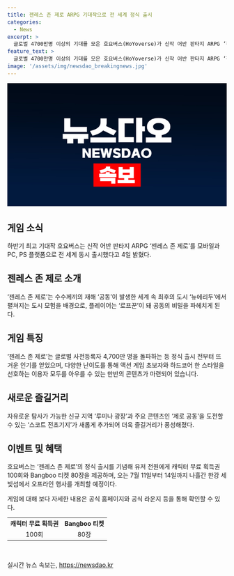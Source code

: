 ```yaml
---
title: 젠레스 존 제로 ARPG 기대작으로 전 세계 정식 출시
categories:
  - News
excerpt: >
  글로벌 4700만명 이상의 기대를 모은 호요버스(HoYoverse)가 신작 어반 판타지 ARPG ‘젠레스 존 제로’를 모바일과 PC, PS 플랫폼으로 동시 출시했다. 이 모험은 최후의 도시 ‘뉴에리두’에서 펼쳐지며, 플레이어는 ‘로프꾼’으로 공동의 비밀을 파헤치게 된다. 미리 등록된 4700만명의 기대에 부응해 새로운 지역과 콘텐츠가 추가되었고, 정식 출시를 기념해 특별 혜택도 제공 중이다. 한강 세빛섬에서 개최될 오프라인 행사도 기대된다. (150자)
feature_text: >
  글로벌 4700만명 이상의 기대를 모은 호요버스(HoYoverse)가 신작 어반 판타지 ARPG ‘젠레스 존 제로’를 모바일과 PC, PS 플랫폼으로 동시 출시했다. 이 모험은 최후의 도시 ‘뉴에리두’에서 펼쳐지며, 플레이어는 ‘로프꾼’으로 공동의 비밀을 파헤치게 된다. 미리 등록된 4700만명의 기대에 부응해 새로운 지역과 콘텐츠가 추가되었고, 정식 출시를 기념해 특별 혜택도 제공 중이다. 한강 세빛섬에서 개최될 오프라인 행사도 기대된다. (150자)
image: '/assets/img/newsdao_breakingnews.jpg'
---
```


<p><img src="/assets/img/newsdao_breakingnews.jpg" alt="bookingtag 속보" /></p>

<h2 data-ke-size="size26">게임 소식</h2>

<p data-ke-size="size16">하반기 최고 기대작 호요버스는 신작 어반 판타지 ARPG ‘젠레스 존 제로’를 모바일과 PC, PS 플랫폼으로 전 세계 동시 출시했다고 4일 밝혔다.</p>

<h2 data-ke-size="size23">젠레스 존 제로 소개</h2>

<p data-ke-size="size16">‘젠레스 존 제로’는 수수께끼의 재해 ‘공동’이 발생한 세계 속 최후의 도시 ‘뉴에리두’에서 펼쳐지는 도시 모험을 배경으로, 플레이어는 ‘로프꾼’이 돼 공동의 비밀을 파헤치게 된다.</p>

<h2 data-ke-size="size23">게임 특징</h2>

<p data-ke-size="size16">‘젠레스 존 제로’는 글로벌 사전등록자 4,700만 명을 돌파하는 등 정식 출시 전부터 뜨거운 인기를 얻었으며, 다양한 난이도를 통해 액션 게임 초보자와 하드코어 한 스타일을 선호하는 이용자 모두를 아우를 수 있는 만반의 콘텐츠가 마련되어 있습니다.</p>

<h2 data-ke-size="size23">새로운 즐길거리</h2>

<p data-ke-size="size16">자유로운 탐사가 가능한 신규 지역 ‘루미나 광장’과 주요 콘텐츠인 ‘제로 공동’을 도전할 수 있는 ‘스코트 전초기지’가 새롭게 추가되어 더욱 즐길거리가 풍성해졌다.</p>

<h2 data-ke-size="size23">이벤트 및 혜택</h2>

<p data-ke-size="size16">호요버스는 ‘젠레스 존 제로’의 정식 출시를 기념해 유저 전원에게 캐릭터 무료 획득권 100회와 Bangboo 티켓 80장을 제공하며, 오는 7월 11일부터 14일까지 나흘간 한강 세빛섬에서 오프라인 행사를 개최할 예정이다.</p>

<p data-ke-size="size16">게임에 대해 보다 자세한 내용은 공식 홈페이지와 공식 라운지 등을 통해 확인할 수 있다.</p>

<table>
  <tr>
    <td style="text-align: center; height: 17px;"><b>캐릭터 무료 획득권</b></td>
    <td style="text-align: center; height: 17px;"><b>Bangboo 티켓</b></td>
  </tr>
  <tr>
    <td style="text-align: center; height: 17px;">100회</td>
    <td style="text-align: center; height: 17px;">80장</td>
  </tr>
</table>

<p data-ke-size="size16">&nbsp;</p>
실시간 뉴스 속보는, <a href="https://newsdao.kr" rel="dofollow">https://newsdao.kr</a>


